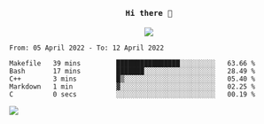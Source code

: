 <h4 align="center"><samp> Hi there 👋  </samp></h4>

<p align="center">
  
  <a href="https://github.com/bznick98">
    <img align="center" src="https://github-readme-stats.vercel.app/api?username=bznick98&hide=issues,prs&show_icons=true&theme=gruvbox" />
  </a>
  
  <!--START_SECTION:waka-->

```text
From: 05 April 2022 - To: 12 April 2022

Makefile   39 mins         ████████████████░░░░░░░░░   63.66 %
Bash       17 mins         ███████░░░░░░░░░░░░░░░░░░   28.49 %
C++        3 mins          █▒░░░░░░░░░░░░░░░░░░░░░░░   05.40 %
Markdown   1 min           ▓░░░░░░░░░░░░░░░░░░░░░░░░   02.25 %
C          0 secs          ░░░░░░░░░░░░░░░░░░░░░░░░░   00.19 %
```

<!--END_SECTION:waka-->
  
 
</p>

![](https://visitor-badge.glitch.me/badge?page_id=bznick98.bznick98)
